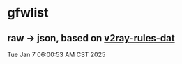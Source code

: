 # gfwlist
## raw -> json, based on [v2ray-rules-dat](https://github.com/Loyalsoldier/v2ray-rules-dat)
Tue Jan  7 06:00:53 AM CST 2025

